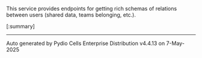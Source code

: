 






This service provides endpoints for getting rich schemas of relations between users (shared data, teams belonging, etc.).

[:summary]

---
Auto generated by Pydio Cells Enterprise Distribution v4.4.13 on 7-May-2025
